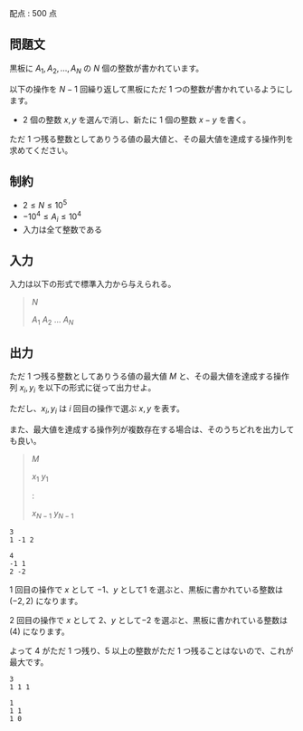配点 : $500$ 点

## 問題文

黒板に $A_1, A_2, ..., A_N$ の $N$ 個の整数が書かれています。

以下の操作を $N-1$ 回繰り返して黒板にただ $1$ つの整数が書かれているようにします。

- $2$ 個の整数 $x, y$ を選んで消し、新たに $1$ 個の整数 $x-y$ を書く。

ただ $1$ つ残る整数としてありうる値の最大値と、その最大値を達成する操作列を求めてください。

## 制約

- $2 \leq N \leq 10^5$
- $-10^4 \leq A_i \leq 10^4$
- 入力は全て整数である

## 入力

入力は以下の形式で標準入力から与えられる。

> $N$
> 
> $A_1$ $A_2$ $...$ $A_N$

## 出力

ただ $1$ つ残る整数としてありうる値の最大値 $M$ と、その最大値を達成する操作列 $x_i, y_i$ を以下の形式に従って出力せよ。

ただし、$x_i, y_i$ は $i$ 回目の操作で選ぶ $x, y$ を表す。

また、最大値を達成する操作列が複数存在する場合は、そのうちどれを出力しても良い。

> $M$
> 
> $x_1$ $y_1$
> 
> $:$
> 
> $x_{N-1}$ $y_{N-1}$

```input1
3
1 -1 2
```

```output1
4
-1 1
2 -2
```

$1$ 回目の操作で $x$ として $-1$、$y$ として$1$ を選ぶと、黒板に書かれている整数は $(-2, 2)$ になります。

$2$ 回目の操作で $x$ として $2$、$y$ として$-2$ を選ぶと、黒板に書かれている整数は $(4)$ になります。

よって $4$ がただ $1$ つ残り、$5$ 以上の整数がただ $1$ つ残ることはないので、これが最大です。

```input2
3
1 1 1
```

```output2
1
1 1
1 0
```